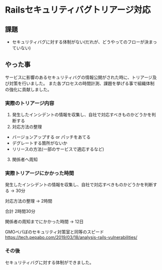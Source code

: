 # Railsセキュリティバグトリアージ対応

## 課題
* セキュリティバグに対する体制がない(だれが、どうやってのフローが決まっていない)

## やった事

サービスに影響のあるセキュリティバグの情報公開がされた時に、トリアージ及び対策を行いました。
また各プロセスの時間計測、課題を挙げる事で組織体制の強化に貢献しました。

### 実際のトリアージ内容
1. 発生したインシデントの情報を収集し、自社で対応すべきものかどうかを判断する
2. 対応方法の整理
* バージョンアップする or パッチをあてる
* デグレートする箇所がないか
* リリースの方法(一部のサービスで適応するなど)
3. 関係者へ周知

### 実際トリアージにかかった時間
発生したインシデントの情報を収集し、自社で対応すべきものかどうかを判断する
-> 30分

対応方法の整理
-> 2時間

合計 2時間30分

関係者の周知までにかかった時間
-> 12日

GMOべパぼのセキュリティ対策室と同等のスピード
https://tech.pepabo.com/2019/03/18/analysis-rails-vulnerabilities/

### その後

セキュリティバグに対する体制ができました。